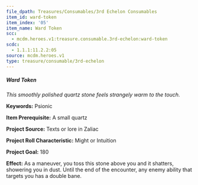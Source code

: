 ```yaml
---
file_dpath: Treasures/Consumables/3rd Echelon Consumables
item_id: ward-token
item_index: '05'
item_name: Ward Token
scc:
  - mcdm.heroes.v1:treasure.consumable.3rd-echelon:ward-token
scdc:
  - 1.1.1:11.2.2:05
source: mcdm.heroes.v1
type: treasure/consumable/3rd-echelon
---
```


##### Ward Token

*This smoothly polished quartz stone feels strangely warm to the touch.*

**Keywords:** Psionic

**Item Prerequisite:** A small quartz

**Project Source:** Texts or lore in Zaliac

**Project Roll Characteristic:** Might or Intuition

**Project Goal:** 180

**Effect:** As a maneuver, you toss this stone above you and it shatters, showering you in dust. Until the end of the encounter, any enemy ability that targets you has a double bane.
